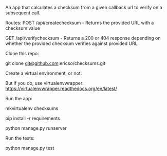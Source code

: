 An app that calculates a checksum from a given callback url to verify on a subsequent call.

Routes:
  POST /api/createchecksum - Returns the provided URL with a checksum value

  GET /api/verifychecksum - Returns a 200 or 404 response depending on whether the provided checksum verifies against provided URL


Clone this repo:

  git clone git@github.com:ericso/checksums.git


Create a virtual environment, or not:

  But if you do, use virtualenvwrapper:
  https://virtualenvwrapper.readthedocs.org/en/latest/


Run the app:

  mkvirtualenv checksums

  pip install -r requirements

  python manage.py runserver


Run the tests:

  python manage.py test
